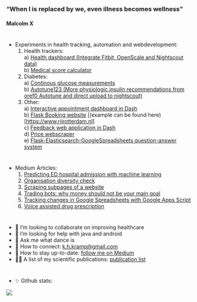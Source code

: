 # 
### “When I is replaced by we, even illness becomes wellness” 
#### Malcolm X
#

#
- Experiments in health tracking, automation and webdevelopment:
  1) Health trackers:<br>
      a) [Health dashboard (Integrate Fitbit, OpenScale and Nightscout data)](https://github.com/KelvinKramp/healthdashboard)<br>
      b) [Medical score calculator](https://github.com/KelvinKramp/OPS-calculator)<br>
  2) Diabetes:<br>
      a) [Continous glucose measurements](https://towardsdatascience.com/how-to-hack-a-glucose-sensor-ebaaf2238170)<br>
      b) [Autotune123 (More physiologic insulin recommendations from oref0 Autotune and direct upload to nightscout)](https://github.com/KelvinKramp/Autotune123)<br>
  3) Other:<br>
      a) [Interactive appointment dashboard in Dash](https://github.com/KelvinKramp/appointments-dashboard)<br>
      b) [Flask Booking website](https://github.com/KelvinKramp/rijX) [(example can be found here)[https://www.rijrotterdam.nl] <br>
      c) [Feedback web application in Dash](https://github.com/KelvinKramp/BookFeedback)<br>
      d) [Price webscraper](https://github.com/KelvinKramp/scrape-driverse-license-medical-check-prices)<br>
      e) [Flask-Elasticsearch-GoogleSpreadsheets question-answer system](https://github.com/KelvinKramp/flask-searchform-elasticsearch)<br>


#
- Medium Articles:
  1) [Predicting ED hospital admission with machine learning](https://k-h-kramp.medium.com/machine-learning-prediction-of-hospital-admission-of-emergency-department-patients-d6afb1b40602)
  2) [Organisation diversity check](https://k-h-kramp.medium.com/organisation-diversity-check-in-python-87d3ec2c725b)
  3) [Scraping subpages of a website](https://k-h-kramp.medium.com/organisation-diversity-check-in-python-87d3ec2c725b) 
  4) [Trading bots: why money should not be your main goal](https://k-h-kramp.medium.com/trading-bots-b479d08a31a2)
  5) [Tracking changes in Google Spreadsheets with Google Apps Script](https://k-h-kramp.medium.com/automated-work-progress-tracking-88f4fde1acaf)
  6) [Voice assisted drug prescription](https://python.plainenglish.io/prescribing-drugs-with-a-python-voice-assistant-3763f2561081)

#
- :hospital: I’m looking to collaborate on improving healthcare
- :mag_right: I’m looking for help with java and android
- 💬 Ask me what dance is
- 🔗 How to connect: k.h.kramp@gmail.com
- :newspaper: How to stay up-to-date: [follow me on Medium](https://k-h-kramp.medium.com/)
- 👨‍💻 A list of my scientific publications: [publication list](https://github.com/KelvinKramp/Publications) 

#
- ✨ Github stats: 
<img src="https://github-readme-stats.vercel.app/api?username=KelvinKramp&&show_icons=true&title_color=ffffff&icon_color=bb2acf&text_color=daf7dc&bg_color=151515">

